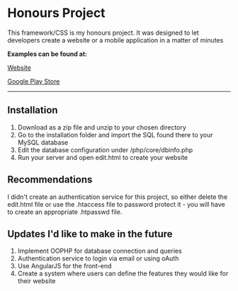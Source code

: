 # Honours Project

This framework/CSS is my honours project. It was designed to let developers create a website or a mobile application in a matter of minutes

**Examples can be found at:**

[Website](http://honours.alexjohnporter.co.uk)

[Google Play Store](https://play.google.com/store/apps/details?id=com.HonoursApp&hl=en_GB)

* * *

## Installation

1.  Download as a zip file and unzip to your chosen directory
2.  Go to the installation folder and import the SQL found there to your MySQL database
3.  Edit the database configuration under /php/core/dbinfo.php
4.  Run your server and open edit.html to create your website

## Recommendations

I didn't create an authentication service for this project, so either delete the edit.html file or use the .htaccess file to password protect it - you will have to create an appropriate .htpasswd file.

## Updates I'd like to make in the future

1.  Implement OOPHP for database connection and queries
2.  Authentication service to login via email or using oAuth
3.  Use AngularJS for the front-end
4.  Create a system where users can define the features they would like for their website
